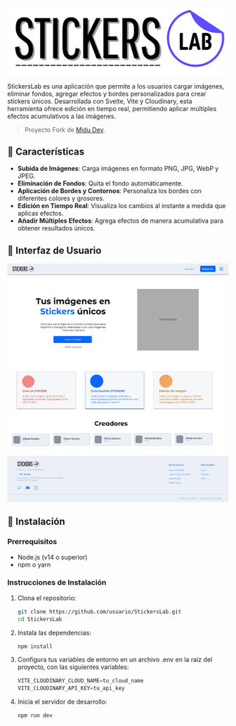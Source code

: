 ![Texto alternativo](/public/logo.png)

StickersLab es una aplicación que permite a los usuarios cargar imágenes, eliminar fondos, agregar efectos y bordes personalizados para crear stickers únicos. Desarrollada con Svelte, Vite y Cloudinary, esta herramienta ofrece edición en tiempo real, permitiendo aplicar múltiples efectos acumulativos a las imágenes.

> Proyecto Fork de [Midu Dev](https://github.com/midudev).

## 🌟 Características

- **Subida de Imágenes**: Carga imágenes en formato PNG, JPG, WebP y JPEG.
- **Eliminación de Fondos**: Quita el fondo automáticamente.
- **Aplicación de Bordes y Contornos**: Personaliza los bordes con diferentes colores y grosores.
- **Edición en Tiempo Real**: Visualiza los cambios al instante a medida que aplicas efectos.
- **Añadir Múltiples Efectos**: Agrega efectos de manera acumulativa para obtener resultados únicos.

## 📸 Interfaz de Usuario

![Inicio](/public/image.png)

## 🚀 Instalación

### Prerrequisitos

- Node.js (v14 o superior)
- npm o yarn

### Instrucciones de Instalación

1. Clona el repositorio:

   ```bash
   git clone https://github.com/usuario/StickersLab.git
   cd StickersLab
   ```

2. Instala las dependencias:

   ```js
   npm install
   ```

3. Configura tus variables de entorno en un archivo .env  en la raíz del proyecto, con las siguientes variables:

   ```js
   VITE_CLOUDINARY_CLOUD_NAME=tu_cloud_name
   VITE_CLOUDINARY_API_KEY=tu_api_key
   ```

4. Inicia el servidor de desarrollo:

   ```js
   npm run dev
   ```
